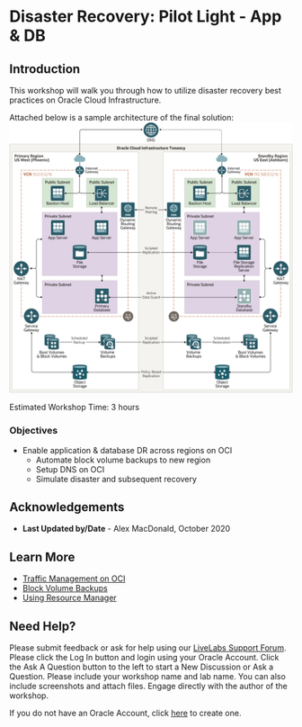 # Disaster Recovery: Pilot Light - App & DB

<!-- Comment out table of contents
## Table of Contents
[Introduction](#introduction)
-->

## Introduction

This workshop will walk you through how to utilize disaster recovery best practices on Oracle Cloud Infrastructure. 

Attached below is a sample architecture of the final solution:
![](./images/1.png)

Estimated Workshop Time: 3 hours

### Objectives
- Enable application & database DR across regions on OCI
  - Automate block volume backups to new region
  - Setup DNS on OCI
  - Simulate disaster and subsequent recovery
  
## Acknowledgements
- **Last Updated by/Date** - Alex MacDonald, October 2020

## Learn More
- [Traffic Management on OCI](https://www.oracle.com/a/ocom/docs/cloud/traffic-management-100.pdf)
- [Block Volume Backups](https://docs.cloud.oracle.com/en-us/iaas/Content/Block/Concepts/blockvolumebackups.htm)
- [Using Resource Manager](https://docs.cloud.oracle.com/en-us/iaas/Content/ResourceManager/Concepts/resourcemanager.htm)

## Need Help?

Please submit feedback or ask for help using our [LiveLabs Support Forum](https://community.oracle.com/tech/developers/categories/livelabsdiscussions). Please click the Log In button and login using your Oracle Account. Click the Ask A Question button to the left to start a New Discussion or Ask a Question. Please include your workshop name and lab name. You can also include screenshots and attach files. Engage directly with the author of the workshop.

If you do not have an Oracle Account, click [here](https://profile.oracle.com/myprofile/account/create-account.jspx) to create one.
